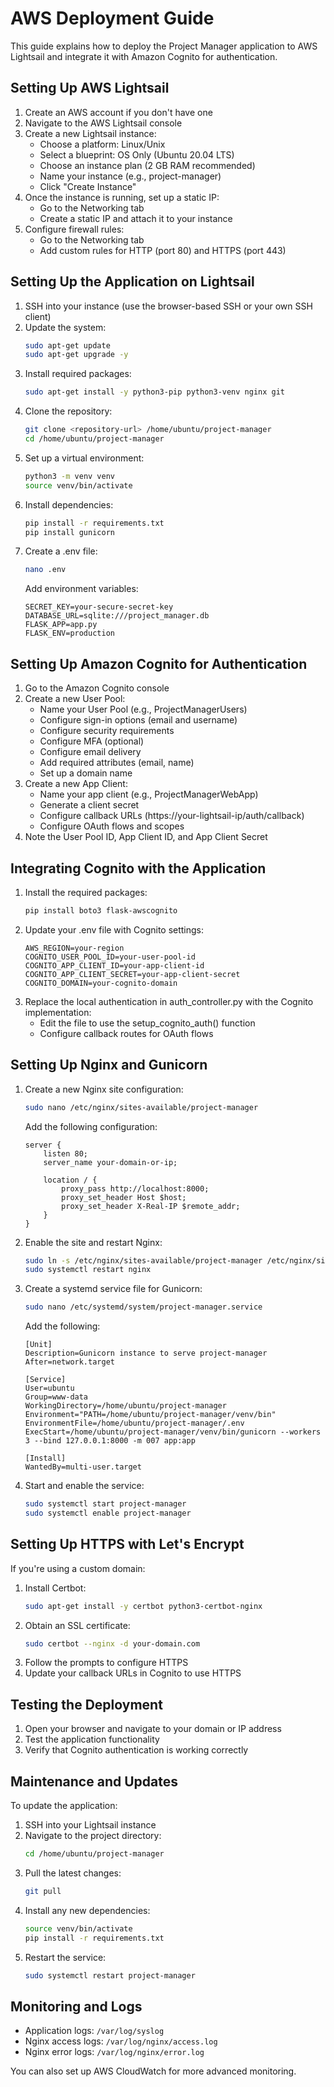 # AWS Deployment Guide

This guide explains how to deploy the Project Manager application to AWS Lightsail and integrate it with Amazon Cognito for authentication.

## Setting Up AWS Lightsail

1. Create an AWS account if you don't have one
2. Navigate to the AWS Lightsail console
3. Create a new Lightsail instance:
   - Choose a platform: Linux/Unix
   - Select a blueprint: OS Only (Ubuntu 20.04 LTS)
   - Choose an instance plan (2 GB RAM recommended)
   - Name your instance (e.g., project-manager)
   - Click "Create Instance"
4. Once the instance is running, set up a static IP:
   - Go to the Networking tab
   - Create a static IP and attach it to your instance
5. Configure firewall rules:
   - Go to the Networking tab
   - Add custom rules for HTTP (port 80) and HTTPS (port 443)

## Setting Up the Application on Lightsail

1. SSH into your instance (use the browser-based SSH or your own SSH client)
2. Update the system:
   ```bash
   sudo apt-get update
   sudo apt-get upgrade -y
   ```
3. Install required packages:
   ```bash
   sudo apt-get install -y python3-pip python3-venv nginx git
   ```
4. Clone the repository:
   ```bash
   git clone <repository-url> /home/ubuntu/project-manager
   cd /home/ubuntu/project-manager
   ```
5. Set up a virtual environment:
   ```bash
   python3 -m venv venv
   source venv/bin/activate
   ```
6. Install dependencies:
   ```bash
   pip install -r requirements.txt
   pip install gunicorn
   ```
7. Create a .env file:
   ```bash
   nano .env
   ```
   Add environment variables:
   ```
   SECRET_KEY=your-secure-secret-key
   DATABASE_URL=sqlite:///project_manager.db
   FLASK_APP=app.py
   FLASK_ENV=production
   ```

## Setting Up Amazon Cognito for Authentication

1. Go to the Amazon Cognito console
2. Create a new User Pool:
   - Name your User Pool (e.g., ProjectManagerUsers)
   - Configure sign-in options (email and username)
   - Configure security requirements
   - Configure MFA (optional)
   - Configure email delivery
   - Add required attributes (email, name)
   - Set up a domain name
3. Create a new App Client:
   - Name your app client (e.g., ProjectManagerWebApp)
   - Generate a client secret
   - Configure callback URLs (https://your-lightsail-ip/auth/callback)
   - Configure OAuth flows and scopes
4. Note the User Pool ID, App Client ID, and App Client Secret

## Integrating Cognito with the Application

1. Install the required packages:
   ```bash
   pip install boto3 flask-awscognito
   ```
2. Update your .env file with Cognito settings:
   ```
   AWS_REGION=your-region
   COGNITO_USER_POOL_ID=your-user-pool-id
   COGNITO_APP_CLIENT_ID=your-app-client-id
   COGNITO_APP_CLIENT_SECRET=your-app-client-secret
   COGNITO_DOMAIN=your-cognito-domain
   ```
3. Replace the local authentication in auth_controller.py with the Cognito implementation:
   - Edit the file to use the setup_cognito_auth() function
   - Configure callback routes for OAuth flows

## Setting Up Nginx and Gunicorn

1. Create a new Nginx site configuration:
   ```bash
   sudo nano /etc/nginx/sites-available/project-manager
   ```
   Add the following configuration:
   ```nginx
   server {
       listen 80;
       server_name your-domain-or-ip;
       
       location / {
           proxy_pass http://localhost:8000;
           proxy_set_header Host $host;
           proxy_set_header X-Real-IP $remote_addr;
       }
   }
   ```
2. Enable the site and restart Nginx:
   ```bash
   sudo ln -s /etc/nginx/sites-available/project-manager /etc/nginx/sites-enabled
   sudo systemctl restart nginx
   ```
3. Create a systemd service file for Gunicorn:
   ```bash
   sudo nano /etc/systemd/system/project-manager.service
   ```
   Add the following:
   ```
   [Unit]
   Description=Gunicorn instance to serve project-manager
   After=network.target
   
   [Service]
   User=ubuntu
   Group=www-data
   WorkingDirectory=/home/ubuntu/project-manager
   Environment="PATH=/home/ubuntu/project-manager/venv/bin"
   EnvironmentFile=/home/ubuntu/project-manager/.env
   ExecStart=/home/ubuntu/project-manager/venv/bin/gunicorn --workers 3 --bind 127.0.0.1:8000 -m 007 app:app
   
   [Install]
   WantedBy=multi-user.target
   ```
4. Start and enable the service:
   ```bash
   sudo systemctl start project-manager
   sudo systemctl enable project-manager
   ```

## Setting Up HTTPS with Let's Encrypt

If you're using a custom domain:

1. Install Certbot:
   ```bash
   sudo apt-get install -y certbot python3-certbot-nginx
   ```
2. Obtain an SSL certificate:
   ```bash
   sudo certbot --nginx -d your-domain.com
   ```
3. Follow the prompts to configure HTTPS
4. Update your callback URLs in Cognito to use HTTPS

## Testing the Deployment

1. Open your browser and navigate to your domain or IP address
2. Test the application functionality
3. Verify that Cognito authentication is working correctly

## Maintenance and Updates

To update the application:

1. SSH into your Lightsail instance
2. Navigate to the project directory:
   ```bash
   cd /home/ubuntu/project-manager
   ```
3. Pull the latest changes:
   ```bash
   git pull
   ```
4. Install any new dependencies:
   ```bash
   source venv/bin/activate
   pip install -r requirements.txt
   ```
5. Restart the service:
   ```bash
   sudo systemctl restart project-manager
   ```

## Monitoring and Logs

- Application logs: `/var/log/syslog`
- Nginx access logs: `/var/log/nginx/access.log`
- Nginx error logs: `/var/log/nginx/error.log`

You can also set up AWS CloudWatch for more advanced monitoring. 
